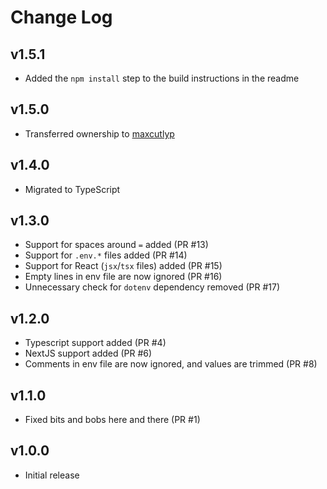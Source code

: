 # Change Log

## v1.5.1

- Added the `npm install` step to the build instructions in the readme

## v1.5.0

- Transferred ownership to [maxcutlyp](https://github.com/maxcutlyp)

## v1.4.0

- Migrated to TypeScript

## v1.3.0

- Support for spaces around `=` added (PR #13)
- Support for `.env.*` files added (PR #14)
- Support for React (`jsx`/`tsx` files) added (PR #15)
- Empty lines in env file are now ignored (PR #16)
- Unnecessary check for `dotenv` dependency removed (PR #17)

## v1.2.0

- Typescript support added (PR #4)
- NextJS support added (PR #6)
- Comments in env file are now ignored, and values are trimmed (PR #8)

## v1.1.0

- Fixed bits and bobs here and there (PR #1)

## v1.0.0

- Initial release
